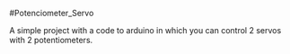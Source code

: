 #Potenciometer_Servo

A simple project with a code to arduino in which you can control 2 servos with 2 potentiometers.
